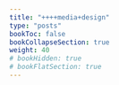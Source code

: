 ```yaml
---
title: "++++media+design"
type: "posts"
bookToc: false
bookCollapseSection: true
weight: 40
# bookHidden: true
# bookFlatSection: true
---
```



<!-- Show recent, [live visuals](/tags/performances),  -->


<!-- recent: -->
